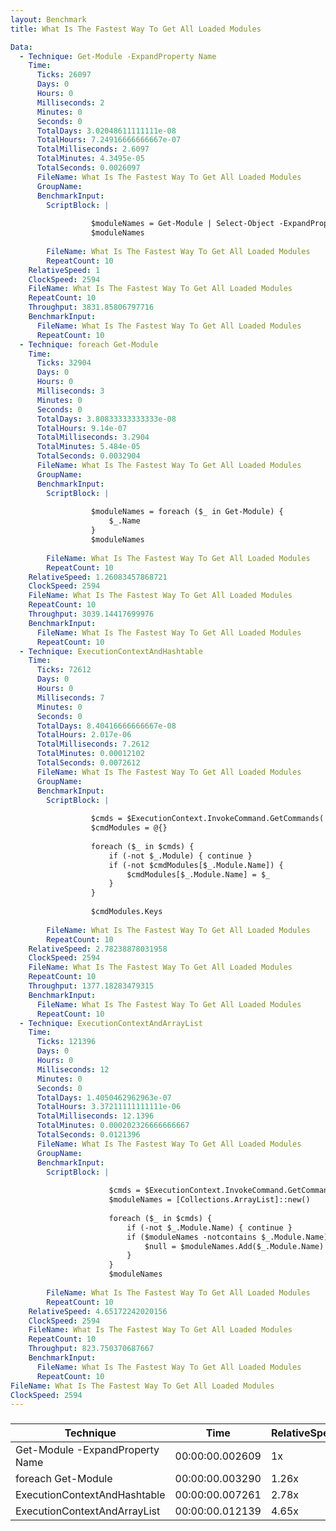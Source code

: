 ```yaml
---
layout: Benchmark
title: What Is The Fastest Way To Get All Loaded Modules

Data: 
  - Technique: Get-Module -ExpandProperty Name
    Time: 
      Ticks: 26097
      Days: 0
      Hours: 0
      Milliseconds: 2
      Minutes: 0
      Seconds: 0
      TotalDays: 3.02048611111111e-08
      TotalHours: 7.24916666666667e-07
      TotalMilliseconds: 2.6097
      TotalMinutes: 4.3495e-05
      TotalSeconds: 0.0026097
      FileName: What Is The Fastest Way To Get All Loaded Modules
      GroupName: 
      BenchmarkInput: 
        ScriptBlock: |
          
                  $moduleNames = Get-Module | Select-Object -ExpandProperty Name
                  $moduleNames
              
        FileName: What Is The Fastest Way To Get All Loaded Modules
        RepeatCount: 10
    RelativeSpeed: 1
    ClockSpeed: 2594
    FileName: What Is The Fastest Way To Get All Loaded Modules
    RepeatCount: 10
    Throughput: 3831.85806797716
    BenchmarkInput: 
      FileName: What Is The Fastest Way To Get All Loaded Modules
      RepeatCount: 10
  - Technique: foreach Get-Module
    Time: 
      Ticks: 32904
      Days: 0
      Hours: 0
      Milliseconds: 3
      Minutes: 0
      Seconds: 0
      TotalDays: 3.80833333333333e-08
      TotalHours: 9.14e-07
      TotalMilliseconds: 3.2904
      TotalMinutes: 5.484e-05
      TotalSeconds: 0.0032904
      FileName: What Is The Fastest Way To Get All Loaded Modules
      GroupName: 
      BenchmarkInput: 
        ScriptBlock: |
          
                  $moduleNames = foreach ($_ in Get-Module) {
                      $_.Name
                  }
                  $moduleNames
              
        FileName: What Is The Fastest Way To Get All Loaded Modules
        RepeatCount: 10
    RelativeSpeed: 1.26083457868721
    ClockSpeed: 2594
    FileName: What Is The Fastest Way To Get All Loaded Modules
    RepeatCount: 10
    Throughput: 3039.14417699976
    BenchmarkInput: 
      FileName: What Is The Fastest Way To Get All Loaded Modules
      RepeatCount: 10
  - Technique: ExecutionContextAndHashtable
    Time: 
      Ticks: 72612
      Days: 0
      Hours: 0
      Milliseconds: 7
      Minutes: 0
      Seconds: 0
      TotalDays: 8.40416666666667e-08
      TotalHours: 2.017e-06
      TotalMilliseconds: 7.2612
      TotalMinutes: 0.00012102
      TotalSeconds: 0.0072612
      FileName: What Is The Fastest Way To Get All Loaded Modules
      GroupName: 
      BenchmarkInput: 
        ScriptBlock: |
          
                  $cmds = $ExecutionContext.InvokeCommand.GetCommands('*', 'Function,Cmdlet,Alias', $true)
                  $cmdModules = @{}
          
                  foreach ($_ in $cmds) {
                      if (-not $_.Module) { continue } 
                      if (-not $cmdModules[$_.Module.Name]) {
                          $cmdModules[$_.Module.Name] = $_
                      }
                  }
          
                  $cmdModules.Keys
              
        FileName: What Is The Fastest Way To Get All Loaded Modules
        RepeatCount: 10
    RelativeSpeed: 2.78238878031958
    ClockSpeed: 2594
    FileName: What Is The Fastest Way To Get All Loaded Modules
    RepeatCount: 10
    Throughput: 1377.18283479315
    BenchmarkInput: 
      FileName: What Is The Fastest Way To Get All Loaded Modules
      RepeatCount: 10
  - Technique: ExecutionContextAndArrayList
    Time: 
      Ticks: 121396
      Days: 0
      Hours: 0
      Milliseconds: 12
      Minutes: 0
      Seconds: 0
      TotalDays: 1.4050462962963e-07
      TotalHours: 3.37211111111111e-06
      TotalMilliseconds: 12.1396
      TotalMinutes: 0.000202326666666667
      TotalSeconds: 0.0121396
      FileName: What Is The Fastest Way To Get All Loaded Modules
      GroupName: 
      BenchmarkInput: 
        ScriptBlock: |
          
                      $cmds = $ExecutionContext.InvokeCommand.GetCommands('*', 'Function,Cmdlet,Alias', $true)
                      $moduleNames = [Collections.ArrayList]::new()
          
                      foreach ($_ in $cmds) {
                          if (-not $_.Module.Name) { continue } 
                          if ($moduleNames -notcontains $_.Module.Name) {
                              $null = $moduleNames.Add($_.Module.Name)
                          }
                      }
                      $moduleNames
              
        FileName: What Is The Fastest Way To Get All Loaded Modules
        RepeatCount: 10
    RelativeSpeed: 4.65172242020156
    ClockSpeed: 2594
    FileName: What Is The Fastest Way To Get All Loaded Modules
    RepeatCount: 10
    Throughput: 823.750370687667
    BenchmarkInput: 
      FileName: What Is The Fastest Way To Get All Loaded Modules
      RepeatCount: 10
FileName: What Is The Fastest Way To Get All Loaded Modules
ClockSpeed: 2594
---
```



### 


|Technique                      |Time           |RelativeSpeed|Throughput|
|-------------------------------|---------------|-------------|----------|
|Get-Module -ExpandProperty Name|00:00:00.002609|1x           |3831.86/s |
|foreach Get-Module             |00:00:00.003290|1.26x        |3039.14/s |
|ExecutionContextAndHashtable   |00:00:00.007261|2.78x        |1377.18/s |
|ExecutionContextAndArrayList   |00:00:00.012139|4.65x        |823.75/s  |
